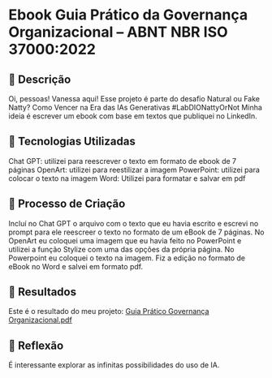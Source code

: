 # Ebook Guia Prático da Governança Organizacional – ABNT NBR ISO 37000:2022

## 📒 Descrição
Oi, pessoas! Vanessa aqui! Esse projeto é parte do desafio Natural ou Fake Natty? Como Vencer na Era das IAs Generativas #LabDIONattyOrNot 
Minha ideia é escrever um ebook com base em textos que publiquei no LinkedIn.

## 🤖 Tecnologias Utilizadas
Chat GPT: utilizei para reescrever o texto em formato de ebook de 7 páginas
OpenArt: utilizei para reestilizar a imagem
PowerPoint: utilizei para colocar o texto na imagem
Word: Utilizei para formatar e salvar em pdf

## 🧐 Processo de Criação
Incluí no Chat GPT o arquivo com o texto que eu havia escrito e escrevi no prompt para ele reescreer o texto no formato de um eBook de 7 páginas.
No OpenArt eu coloquei uma imagem que eu havia feito no PowerPoint e utilizei a função Stylize com uma das opções da própria página.
No Powerpoint eu coloquei o texto na imagem.
Fiz a edição no formato de eBook no Word e salvei em formato pdf.

## 🚀 Resultados
Este é o resultado do meu projeto: 
[Guia Prático Governança Organizacional.pdf](https://github.com/user-attachments/files/17574176/Guia.Pratico.Governanca.Organizacional.pdf)

## 💭 Reflexão
É interessante explorar as infinitas possibilidades do uso de IA.

